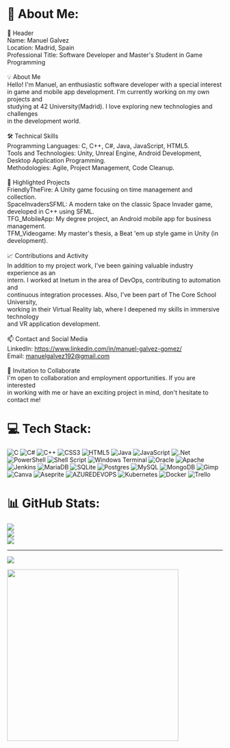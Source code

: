# 💫 About Me:
🌟 Header<br>Name: Manuel Galvez<br>Location: Madrid, Spain<br>Professional Title: Software Developer and Master's Student in Game Programming<br><br>💡 About Me<br>Hello! I'm Manuel, an enthusiastic software developer with a special interest<br>in game and mobile app development. I'm currently working on my own projects and<br>studying at 42 University(Madrid). I love exploring new technologies and challenges<br>in the development world.<br><br>🛠 Technical Skills<br>Programming Languages: C, C++, C#, Java, JavaScript, HTML5.<br>Tools and Technologies: Unity, Unreal Engine, Android Development, Desktop Application Programming.<br>Methodologies: Agile, Project Management, Code Cleanup.<br><br>🌟 Highlighted Projects<br>FriendlyTheFire: A Unity game focusing on time management and collection.<br>SpaceInvadersSFML: A modern take on the classic Space Invader game, developed in C++ using SFML.<br>TFG_MobileApp: My degree project, an Android mobile app for business management.<br>TFM_Videogame: My master's thesis, a Beat 'em up style game in Unity (in development).<br><br>📈 Contributions and Activity<br>In addition to my project work, I've been gaining valuable industry experience as an<br>intern. I worked at Inetum in the area of DevOps, contributing to automation and<br>continuous integration processes. Also, I've been part of The Core School University,<br>working in their Virtual Reality lab, where I deepened my skills in immersive technology<br>and VR application development.<br><br>📫 Contact and Social Media<br>LinkedIn: https://www.linkedin.com/in/manuel-galvez-gomez/<br>Email: manuelgalvez192@gmail.com<br><br>🤝 Invitation to Collaborate<br>I'm open to collaboration and employment opportunities. If you are interested<br>in working with me or have an exciting project in mind, don't hesitate to contact me!


# 💻 Tech Stack:
![C](https://img.shields.io/badge/c-%2300599C.svg?style=flat&logo=c&logoColor=white) ![C#](https://img.shields.io/badge/c%23-%23239120.svg?style=flat&logo=csharp&logoColor=white) ![C++](https://img.shields.io/badge/c++-%2300599C.svg?style=flat&logo=c%2B%2B&logoColor=white) ![CSS3](https://img.shields.io/badge/css3-%231572B6.svg?style=flat&logo=css3&logoColor=white) ![HTML5](https://img.shields.io/badge/html5-%23E34F26.svg?style=flat&logo=html5&logoColor=white) ![Java](https://img.shields.io/badge/java-%23ED8B00.svg?style=flat&logo=openjdk&logoColor=white) ![JavaScript](https://img.shields.io/badge/javascript-%23323330.svg?style=flat&logo=javascript&logoColor=%23F7DF1E) ![.Net](https://img.shields.io/badge/.NET-5C2D91?style=flat&logo=.net&logoColor=white) ![PowerShell](https://img.shields.io/badge/PowerShell-%235391FE.svg?style=flat&logo=powershell&logoColor=white) ![Shell Script](https://img.shields.io/badge/shell_script-%23121011.svg?style=flat&logo=gnu-bash&logoColor=white) ![Windows Terminal](https://img.shields.io/badge/Windows%20Terminal-%234D4D4D.svg?style=flat&logo=windows-terminal&logoColor=white) ![Oracle](https://img.shields.io/badge/Oracle-F80000?style=flat&logo=oracle&logoColor=white) ![Apache](https://img.shields.io/badge/apache-%23D42029.svg?style=flat&logo=apache&logoColor=white) ![Jenkins](https://img.shields.io/badge/jenkins-%232C5263.svg?style=flat&logo=jenkins&logoColor=white) ![MariaDB](https://img.shields.io/badge/MariaDB-003545?style=flat&logo=mariadb&logoColor=white) ![SQLite](https://img.shields.io/badge/sqlite-%2307405e.svg?style=flat&logo=sqlite&logoColor=white) ![Postgres](https://img.shields.io/badge/postgres-%23316192.svg?style=flat&logo=postgresql&logoColor=white) ![MySQL](https://img.shields.io/badge/mysql-%2300000f.svg?style=flat&logo=mysql&logoColor=white) ![MongoDB](https://img.shields.io/badge/MongoDB-%234ea94b.svg?style=flat&logo=mongodb&logoColor=white) ![Gimp](https://img.shields.io/badge/Gimp-657D8B?style=flat&logo=gimp&logoColor=FFFFFF) ![Canva](https://img.shields.io/badge/Canva-%2300C4CC.svg?style=flat&logo=Canva&logoColor=white) ![Aseprite](https://img.shields.io/badge/Aseprite-FFFFFF?style=flat&logo=Aseprite&logoColor=#7D929E) ![AZUREDEVOPS](https://img.shields.io/badge/azuredevops-0078D7.svg?style=flat&logo=azuredevops&logoColor=white&color=%230078D7) ![Kubernetes](https://img.shields.io/badge/kubernetes-%23326ce5.svg?style=flat&logo=kubernetes&logoColor=white) ![Docker](https://img.shields.io/badge/docker-%230db7ed.svg?style=flat&logo=docker&logoColor=white) ![Trello](https://img.shields.io/badge/Trello-%23026AA7.svg?style=flat&logo=Trello&logoColor=white)
# 📊 GitHub Stats:
![](https://github-readme-stats.vercel.app/api?username=manuelgalvez192&theme=radical&hide_border=false&include_all_commits=false&count_private=false)<br/>
![](https://github-readme-streak-stats.herokuapp.com/?user=manuelgalvez192&theme=radical&hide_border=false)<br/>
![](https://github-readme-stats.vercel.app/api/top-langs/?username=manuelgalvez192&theme=radical&hide_border=false&include_all_commits=false&count_private=false&layout=compact)

---
[![](https://visitcount.itsvg.in/api?id=manuelgalvez192&icon=2&color=10)](https://visitcount.itsvg.in)

<img src='https://randommeme-five.vercel.app/' style="height: 400px;"/>
